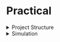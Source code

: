 # Practical 
<details>
 <summary>Project Structure</summary>
 
- src/include/ - Contains header files (*.vh) with necessary macros or parameter definitions.
- src/module/ - Contains Verilog files for each module in the SoC design.
- output/ - Directory where compiled outputs and simulation files will be generated.

## Setup and Prepare Project Directory
Clone or set up the directory structure as follow:
```txt
VSDBabySoC/
├── src/
│   ├── include/
│   │   ├── sandpiper.vh
│   │   └── other header files...
│   ├── module/
│   │   ├── vsdbabysoc.v      # Top-level module integrating all components
│   │   ├── rvmyth.v          # RISC-V core module
│   │   ├── avsdpll.v         # PLL module
│   │   ├── avsddac.v         # DAC module
│   │   └── testbench.v       # Testbench for simulation
└── output/
└── compiled_tlv/         # Holds compiled intermediate files if needed
```
To clone the directory follow the commands
```
git clone https://github.com/manili/VSDBabySoC.git
```
By cloning the [Git](https://github.com/manili/VSDBabySoC.git) we get the structure as mentioned above.


## TLV to Verilog Conversion for RVMYTH
Initially we see that there is only rvmyth.tlv file inside src/module. To check that follow the commands below.
```
cd VSDBabySoC/src/module/
ls
```
We see only .tlv file which means the RVMYTH core is written in TL-Verilog.

To convert it into a .v file for simulation, follow the steps below:
```
# Step 1: Install python3-venv
sudo apt update
sudo apt install python3-venv python3-pip

# Step 2: Create and activate a virtual environment
cd /sky2syn_week_2/VSDBabySoC/
python3 -m venv sp_env
source sp_env/bin/activate

# Step 3: Install SandPiper-SaaS inside the virtual environment
pip install pyyaml click sandpiper-saas

# Step 4: Convert rvmyth.tlv to Verilog
sandpiper-saas -i ./src/module/*.tlv -o rvmyth.v --bestsv --noline -p verilog --outdir ./src/module/

```
 ![Conversion](images/conver_to_verilog.png)
  
The rvmyth.v file has been generagted to check them follow the commands:
```
cd VSDBabySoC/src/module/
ls
```
Now we can see .v file

### Note

To use this environment in future sessions, always activate it first:
```
source sp_env/bin/activate
```
To diactivate:
```
diactivate
```
</details>
<details>
 <summary>Simulation</summary>
<details>
 <summary>Pre-Synthesis Simulation</summary>
 
Run the following command to perform a pre-synthesis simulation:
```
cd VSDBabySoC/
mkdir -p output/pre_synth_sim
cd
iverilog -o /home/bhuvan/Bhuvan/sky2syn_week_2/Practicals/VSDBabySoC/output/pre_synth_sim/pre_synth_sim.out -DPRE_SYNTH_SIM -I /home/bhuvan/Bhuvan/sky2syn_week_2/Practicals/VSDBabySoC/src/include -I /home/bhuvan/Bhuvan/sky2syn_week_2/Practicals/VSDBabySoC/src/module /home/bhuvan/Bhuvan/sky2syn_week_2/Practicals/VSDBabySoC/src/module/testbench.v
```
Then run the below commands for generating .vdc to check the gtkwave and observe the waveform:
```
cd VSDBabySoC/output/pre_synth_sim
./pre_synth_sim.out
gtkwave pre_synth_sim.vcd
```
Drag and drop the CLK, reset, OUT (DAC), and RV TO DAC [9:0] signals to their respective locations in the simulation tool
 ![Pre_Simulation](images/gtkwave_pre.png)
 In this picture we can see the following signals:

CLK: This is the input CLK signal of the RVMYTH core. This signal comes from the PLL, originally.

reset: This is the input reset signal of the RVMYTH core. This signal comes from an external source, originally.


RV_TO_DAC[9:0]: This is the 10-bit output [9:0] OUT port of the RVMYTH core. This port comes from the RVMYTH register #17, originally.

OUT: This is a real datatype wire which can simulate analog values. It is the output wire real OUT signal of the DAC module. This signal comes from the DAC, originally.

This can be viewed by changing the Data Format of the signal to Analog --> Step by right clicking on OUT and then Analog --> Step

 ![Pre_Simulationstep](images/gtkwave_step.png)
 ![Pre_Simulation_step](images/step.png)
 </details>
<details>
 <summary>Post-Synthesis Simulation</summary>

Run the following command to perform a pre-synthesis simulation step by step:
## Step 1: Load the Top-Level Design and Supporting Modules


The following cp commands copy essential header files from the src/include directory into the working directory. These include:

sp_verilog.vh – contains Verilog definitions and macros

sandpiper.vh – holds integration-related definitions for SandPiper

sandpiper_gen.vh – may include auto-generated or tool-generated parameters

The commands are:
```
cp -r src/include/sp_verilog.vh .
cp -r src/include/sandpiper.vh .
cp -r src/include/sandpiper_gen.vh .
ls # this provides the directory required
images  LICENSE  Makefile  output  README.md  sandpiper_gen.vh  sandpiper.vh  sp_env  sp_verilog.vh  src
# Launch the yosys synthesis tool from your working directory.
# Change the directory to where you want to initialise the yosys
yosys
#Read the rvmyth.v file with the include path using -I option.
read_verilog -I src/include/ src/module/rvmyth.v
```

 ![Copy_File](images/copy_file.png)

### Note
If you try to read the rvmyth.v file using yosys without copying the necessary header files first, you may encounter errors. To avoid errors, make sure to copy the required include files into your working directory! This ensures Yosys can resolve them correctly during parsing, even if the -I option is used.


Read the clk_gate.v file with the include path using -I option.
```
yosys> read_verilog -I src/include/ src/module/clk_gate.v
```
![Clock_Read](images/read_clk.png)

## Step 2: Load the Liberty Files for Synthesis
Now load the liberary into for synthesis
```
yosys> read_liberty -lib src/lib/avsdpll.lib 
yosys> read_liberty -lib src/lib/avsddac.lib 
yosys> read_liberty -lib src/lib/sky130_fd_sc_hd__tt_025C_1v80.lib
```

![Libeary_Read](images/read_lib.png)

## Step 3: Run Synthesis Targeting vsdbabysoc by Reading the main vsdbabysoc.v RTL file into the yosys environment.


```
# Read the main vsdbabysoc.v RTL file into the yosys environment.
yosys> read_verilog src/module/vsdbabysoc.v 
# Now run the synthesis top module
yosys> synth -top vsdbabysoc
```

![VSDBabySoC_Read](images/read_vsdbabysoc.png)
![Clock_Synthesis](images/clk_syn.png)
![Hyracy](images/hyracy.png)


## Step 4: Map D Flip-Flops to Standard Cells

```
yosys> dfflibmap -liberty src/lib/sky130_fd_sc_hd__tt_025C_1v80.lib
```
![D-FlipFlop](images/dff.png)

## Step 5: Perform Optimization and Technology Mapping

```
yosys> opt
yosys> abc -liberty src/lib/sky130_fd_sc_hd__tt_025C_1v80.lib -script +strash;scorr;ifraig;retime;{D};strash;dch,-f;map,-M,1,{D}

 ---------------------------------------------------------------------------------------
| Step           | Purpose                                                              |
|--------------- | ---------------------------------------------------------------------|
| `strash`       | Structural hashing (reduces logic redundancy)                        |
| `scorr`        | Sequential sweeping for redundancy removal                           |
| `ifraig`       | Incremental FRAIGing (logic equivalence checking and optimization)   |
| `retime;{D}`   | Move registers across combinational logic to optimize timing         |
| `strash`       | Re-run structural hashing after retiming                             |
| `dch,-f`       | Delay-aware combinational optimization with fast mode                |
| `map,-M,1,{D}` | Map logic to gates minimizing area (`-M,1`) and retime-aware (`{D}`) |
 ---------------------------------------------------------------------------------------
```
![Optimisation](images/opt.png)
![abc_Synthesis](images/abc_syn.png)

## Step 6: Perform Final Clean-Up and Renaming

```
yosys> flatten
yosys> setundef -zero
yosys> clean -purge
yosys> rename -enumerate

 --------------------------------------------------------------------------------------------------------------
| **Command**         | **Purpose / Usage**                                                                    |
|-------------------- | ---------------------------------------------------------------------------------------|
| `flatten`           | Flattens the entire design hierarchy into a single-level netlist.                      |
| `setundef -zero`    | Replaces all undefined (`x`) logic values with logical `0` to avoid simulation issues. |
| `clean -purge`      | Removes all unused wires, cells, and modules; `-purge` makes it more aggressive.       |
| `rename -enumerate` | Renames internal wires and cells to unique, numbered names for consistency.            |
 --------------------------------------------------------------------------------------------------------------
```
![Flatten](images/flat.png)

## Step 7: Check Statistics
```
yosys> stat
```
![stat](images/stat_1.png)
![stat](images/stat.png)


## Step 8: Write the Synthesized Netlist
```
yosys> write_verilog -noattr output/post_synth_sim/vsdbabysoc.synth.v
```

![Netlist](images/netlist.png)

# POST_SYNTHESIS SIMULATION AND WAVEFORMS

## Step 1: Compile the Testbench

Before running the iverilog command, copy the necessary standard cell and primitive models: These files must be present in the same directory as the testbench (src/module) to resolve all module references during compilation.
```
cp -r sky130RTLDesignAndSynthesisWorkshop/my_lib/verilog_model/sky130_fd_sc_hd.v .
cp -r sky130RTLDesignAndSynthesisWorkshop/my_lib/verilog_model/primitives.v .
```

To ensure that the synthesized Verilog file (vsdbabysoc.synth.v) is available in the src/module directory for further processing or simulation, you can copy it from the output directory to the src/module directory. Here is the step to do that:
```
cp -r output/post_synth_sim/vsdbabysoc.synth.v src/module/
```
Run the following iverilog command to compile the testbench:
```
$ iverilog -o /home/bhuvan/Bhuvan/sky2syn_week_2/Practicals/VSDBabySoC/output/post_synth_sim/post_synth_sim.out -DPOST_SYNTH_SIM -DFUNCTIONAL -DUNIT_DELAY=#1 -I /home/bhuvan/Bhuvan/sky2syn_week_2/Practicals/VSDBabySoC/src/include -I /home/bhuvan/Bhuvan/sky2syn_week_2/Practicals/VSDBabySoC/src/module /home/bhuvan/Bhuvan/sky2syn_week_2/Practicals/VSDBabySoC/src/module/testbench.v

 -------------------------------------------------------------------------------------------------------------------------------------------------------------------
| **Option / Argument**                                                      | **Purpose / Description**                                                            |
|----------------------------------------------------------------------------|--------------------------------------------------------------------------------------|
| `iverilog`                                                                 | Icarus Verilog compiler used to compile Verilog files into a simulation executable.  |
| `-o /home/spatha/VLSI/VSDBabySoC/output/post_synth_sim/post_synth_sim.out` | Specifies the output binary file for simulation.                                     |
| `-DPOST_SYNTH_SIM`                                                         | Defines the macro `POST_SYNTH_SIM` (used in testbench to switch simulation modes).   |
| `-DFUNCTIONAL`                                                             | Defines `FUNCTIONAL` to use behavioral models instead of detailed gate-level timing. |
| `-DUNIT_DELAY=#1`                                                          | Assigns a unit delay of `#1` to all gates for post-synthesis simulation.             |
| `-I /home/spatha/VLSI/VSDBabySoC/src/include`                              | Adds the `include` directory to the search path for `\`include\` directives.         |
| `-I /home/spatha/VLSI/VSDBabySoC/src/module`                               | Adds the `module` directory to the include path for additional module references.    |
| `/home/spatha/VLSI/VSDBabySoC/src/module/testbench.v`                      | Specifies the testbench file as the top-level design for simulation.                 |
 -------------------------------------------------------------------------------------------------------------------------------------------------------------------
```
### Note - You may encounter this error:
```
$ iverilog -o /home/bhuvan/Bhuvan/sky2syn_week_2/Practicals/VSDBabySoC/output/post_synth_sim/post_synth_sim.out -DPOST_SYNTH_SIM -DFUNCTIONAL -DUNIT_DELAY=#1 -I /home/bhuvan/Bhuvan/sky2syn_week_2/Practicals/VSDBabySoC/src/include -I /home/bhuvan/Bhuvan/sky2syn_week_2/Practicals/VSDBabySoC/src/module /home/bhuvan/Bhuvan/sky2syn_week_2/Practicals/VSDBabySoC/src/module/testbench.v
/home/bhuvan/Bhuvan/sky2syn_week_2/Practicals/VSDBabySoC/src/module/sky130_fd_sc_hd.v:74452: syntax error
I give up.
```

To resolve this : Update the syntax in the file sky130_fd_sc_hd.v at or around line 74452.
Change:

`endif SKY130_FD_SC_HD__LPFLOW_BLEEDER_FUNCTIONAL_V

To:

`endif // SKY130_FD_SC_HD__LPFLOW_BLEEDER_FUNCTIONAL_V

## Step 2: Navigate to the Post-Synthesis Simulation Output Directory
```
cd output/post_synth_sim/
```
## Step 3: Run the Simulation
```
./post_synth_sim.out
```
## Step 4: View the Waveforms in GTKWave
```
gtkwave post_synth_sim.vcd
```
![Post_synthesis](images/post.png)
![Post_synth](images/post_1.png)




